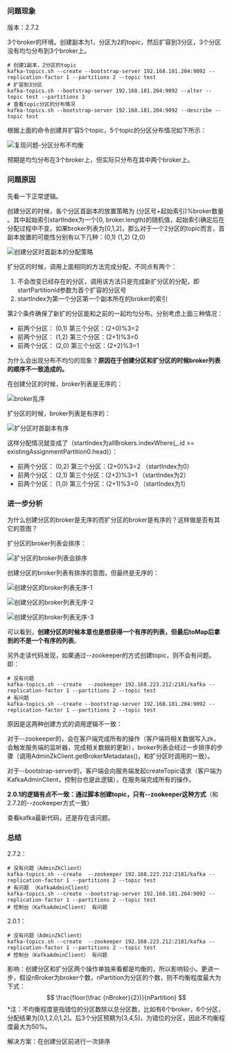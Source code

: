 ### 问题现象

版本：2.7.2

3个broker的环境。创建副本为1，分区为2的topic，然后扩容到3分区，3个分区没有均匀分布到3个broker上。

```shell
# 创建1副本，2分区的topic
kafka-topics.sh --create --bootstrap-server 192.168.181.204:9092 --replication-factor 1 --partitions 2 --topic test
# 扩容到3分区
kafka-topics.sh --bootstrap-server 192.168.181.204:9092 --alter --topic test --partitions 3
# 查看topic分区的分布情况
kafka-topics.sh --bootstrap-server 192.168.181.204:9092 --describe --topic test
```

根据上面的命令创建并扩容5个topic，5个topic的分区分布情况如下所示：

![复现问题-分区分布不均衡](E:\github博客\技术博客\source\images\kafka扩分区后分区不均衡问题\复现问题-分区分布不均衡.png)

预期是均匀分布在3个broker上，但实际只分布在其中两个broker上。

### 问题原因

先看一下正常逻辑。

创建分区的时候，各个分区首副本的放置策略为 (分区号+起始索引)%broker数量 。其中起始索引startIndex为一个[0, broker.length)的随机值，起始索引确定后在分配过程中不变。如果broker列表为[0,1,2]，那么对于一个2分区的topic而言，首副本放置的可能性分别有以下几种：(0,1)  (1,2)  (2,0)

![创建分区时首副本的分配策略](E:\github博客\技术博客\source\images\kafka扩分区后分区不均衡问题\创建分区时首副本的分配策略.png)

扩分区的时候，调用上面相同的方法完成分配，不同点有两个：

1. 不会改变已经存在的分区，调用该方法只是完成新扩分区的分配，即startPartitionId参数为首个扩容的分区号
2. startIndex为第一个分区第一个副本所在的broker的索引

第2个条件确保了新扩的分区能和之前的一起均匀分布。分别考虑上面三种情况：

* 前两个分区： (0,1)   第三个分区：(2+0)%3=2
* 前两个分区： (1,2)   第三个分区：(2+1)%3=0
* 前两个分区： (2,0)   第三个分区：(2+2)%3=1

为什么会出现分布不均匀的现象？**原因在于创建分区和扩分区的时候broker列表的顺序不一致造成的。**

在创建分区的时候，broker列表是无序的：

![broker乱序](E:\github博客\技术博客\source\images\kafka扩分区后分区不均衡问题\broker乱序.png)

扩分区的时候，broker列表是有序的：

![扩分区时首副本有序](E:\github博客\技术博客\source\images\kafka扩分区后分区不均衡问题\扩分区时首副本有序.png)

这样分配情况就变成了（startIndex为allBrokers.indexWhere(_.id >= existingAssignmentPartition0.head)）：

* 前两个分区： (0,2)   第三个分区：(2+0)%3=2     （startIndex为0）
* 前两个分区： (2,1)   第三个分区：(2+2)%3=1      （startIndex为2）
* 前两个分区： (1,0)   第三个分区：(2+1)%3=0      （startIndex为1）

### 进一步分析

为什么创建分区的broker是无序的而扩分区的broker是有序的？这样做是否有其它的意图？

扩分区的broker列表会排序：

![扩分区的broker列表会排序](E:\github博客\技术博客\source\images\kafka扩分区后分区不均衡问题\扩分区的broker列表会排序.png)

创建分区的broker列表有排序的意图，但最终是无序的：

![创建分区的broker列表无序-1](E:\github博客\技术博客\source\images\kafka扩分区后分区不均衡问题\创建分区的broker列表无序-1.png)

![创建分区的broker列表无序-2](E:\github博客\技术博客\source\images\kafka扩分区后分区不均衡问题\创建分区的broker列表无序-2.png)

![创建分区的broker列表无序-3](E:\github博客\技术博客\source\images\kafka扩分区后分区不均衡问题\创建分区的broker列表无序-3.png)

可以看到，**创建分区的时候本意也是想获得一个有序的列表，但最后toMap后拿到的不是一个有序的列表**。

另外走读代码发现，如果通过--zookeeper的方式创建topic，则不会有问题。即：

```shell
# 没有问题
kafka-topics.sh --create  --zookeeper 192.168.223.212:2181/kafka --replication-factor 1 --partitions 2 --topic test
# 有问题
kafka-topics.sh --create --bootstrap-server 192.168.181.204:9092 --replication-factor 1 --partitions 2 --topic test
```

原因是这两种创建方式的调用逻辑不一致：

对于--zookeeper的，会在客户端完成所有的操作（客户端将相关数据写入zk，会触发服务端的监听器，完成相关数据的更新），broker列表会经过一步排序的步骤（调用AdminZkClient.getBrokerMetadatas()，和扩分区时调用的一致）。

对于--bootstrap-server的，客户端会向服务端发起createTopic请求（客户端为KafkaAdminClient，控制台也是此逻辑），在服务端完成所有的操作。



**2.0.1的逻辑有点不一致：通过脚本创建topic，只有--zookeeper这种方式**（和2.7.2的--zookeeper方式一致）

查看kafka最新代码，还是存在该问题。

### 总结

2.7.2：

```shell
# 没有问题（AdminZkClient）
kafka-topics.sh --create  --zookeeper 192.168.223.212:2181/kafka --replication-factor 1 --partitions 2 --topic test
# 有问题 （KafkaAdminClient）
kafka-topics.sh --create --bootstrap-server 192.168.181.204:9092 --replication-factor 1 --partitions 2 --topic test
# 控制台（KafkaAdminClient） 有问题
```

2.0.1：

```shell
# 没有问题（AdminZkClient）
kafka-topics.sh --create  --zookeeper 192.168.223.212:2181/kafka --replication-factor 1 --partitions 2 --topic test
# 控制台（KafkaAdminClient） 有问题
```

影响：创建分区和扩分区两个操作单独来看都是均衡的，所以影响较小。更进一步，假设nBroker为broker个数，nPartition为分区的个数，则不均衡程度最大为下式：
$$
\frac{floor(\frac {nBroker}{2})}{nPartition}
$$
*注：不均衡程度是指错位的分区数除以总分区数，比如有6个broker，6个分区，分配结果为[0,1,2,0,1,2]。后3个分区预期为[3,4,5]，为错位的分区，因此不均衡程度最大为50%。



解决方案：在创建分区前进行一次排序